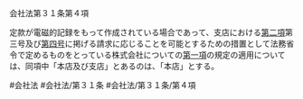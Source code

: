 会社法第３１条第４項

定款が電磁的記録をもって作成されている場合であって、支店における[第二項](会社法＿＿＿＿第３１条第２項)第三号及び[第四号](会社法＿＿＿＿第３１条第４項第４号)に掲げる請求に応じることを可能とするための措置として法務省令で定めるものをとっている株式会社についての[第一項](会社法＿＿＿＿第３１条第１項)の規定の適用については、同項中「本店及び支店」とあるのは、「本店」とする。

#会社法
#会社法/第３１条
#会社法/第３１条/第４項
